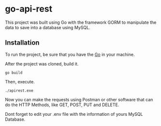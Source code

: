 # go-api-rest
This project was built using Go with the framework GORM to manipulate the data to save into a database using MySQL.


## Installation

To run the project, be sure that you have the [Go](https://go.dev/) in your machine.

After the project was cloned, build it.

```
go build
```

Then, execute.

```
./apirest.exe
```

Now you can make the requests using Postman or other software that can do the HTTP Methods, like GET, POST, PUT and DELETE.

Dont forget to edit your .env file with the information of yours MySQL Database.
